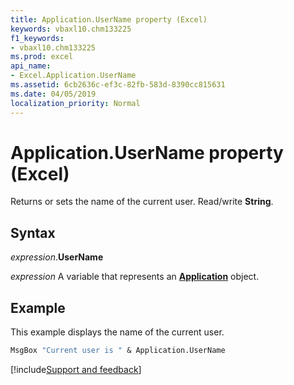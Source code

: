 ```yaml
---
title: Application.UserName property (Excel)
keywords: vbaxl10.chm133225
f1_keywords:
- vbaxl10.chm133225
ms.prod: excel
api_name:
- Excel.Application.UserName
ms.assetid: 6cb2636c-ef3c-82fb-583d-8390cc815631
ms.date: 04/05/2019
localization_priority: Normal
---
```



# Application.UserName property (Excel)

Returns or sets the name of the current user. Read/write **String**.


## Syntax

_expression_.**UserName**

_expression_ A variable that represents an **[Application](Excel.Application(object).md)** object.


## Example

This example displays the name of the current user.

```vb
MsgBox "Current user is " & Application.UserName
```




[!include[Support and feedback](~/includes/feedback-boilerplate.md)]
